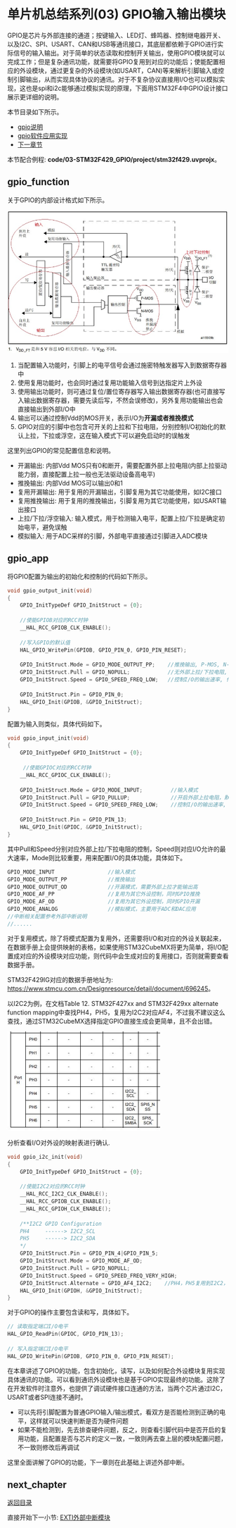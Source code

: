 # 单片机总结系列(03) GPIO输入输出模块

GPIO是芯片与外部连接的通道；按键输入、LED灯、蜂鸣器、控制继电器开关、以及I2C、SPI、USART、CAN和USB等通讯接口，其底层都依赖于GPIO进行实际信号的输入输出。对于简单的状态读取和控制开关输出，使用GPIO模块就可以完成工作；但是复杂通讯功能，就需要将GPIO复用到对应的功能后；使能配置相应的外设模块，通过更复杂的外设模块(如USART，CAN)等来解析引脚输入或控制引脚输出，从而实现具体协议的通讯。对于不复杂协议直接用I/O也可以模拟实现，这也是spi和i2c能够通过模拟实现的原理，下面用STM32F4中GPIO设计接口展示更详细的说明。

本节目录如下所示。

- [gpio说明](#gpio_function)
- [gpio软件应用实现](#gpio_function)
- [下一章节](#next_chapter)

本节配合例程: **code/03-STM32F429_GPIO/project/stm32f429.uvprojx**。

## gpio_function

关于GPIO的内部设计格式如下所示。

![image](image/03_01_gpio.png)

1. 当配置输入功能时，引脚上的电平信号会通过施密特触发器写入到数据寄存器中
2. 使用复用功能时，也会同时通过复用功能输入信号到达指定片上外设
3. 使用输出功能时，则可通过复位/置位寄存器写入输出数据寄存器(也可直接写入输出数据寄存器，需要先读后写，不然会误修改)，另外复用功能输出也会直接输出到外部I/O中
4. 输出可以通过控制Vdd的MOS开关，表示I/O为**开漏或者推挽模式**
5. GPIO对应的引脚中也包含可开关的上拉和下拉电阻，分别控制I/O初始化的默认上拉，下拉或浮空，这在输入模式下可以避免启动时的误触发

这里列出GPIO的常见配置信息和说明。

- 开漏输出: 内部Vdd MOS只有0和断开，需要配置外部上拉电阻(内部上拉驱动能力弱，直接配置上拉一般也无法驱动设备高电平)
- 推挽输出: 内部Vdd MOS可以输出0和1
- 复用开漏输出: 用于复用的开漏输出，引脚复用为其它功能使用，如I2C接口
- 复用推挽输出: 用于复用的推挽输出，引脚复用为其它功能使用，如USART输出接口
- 上拉/下拉/浮空输入: 输入模式，用于检测输入电平，配置上拉/下拉是确定初始电平，避免误触
- 模拟输入: 用于ADC采样的引脚，外部电平直接通过引脚进入ADC模块

## gpio_app

将GPIO配置为输出的初始化和控制的代码如下所示。

```c
void gpio_output_init(void)
{
    GPIO_InitTypeDef GPIO_InitStruct = {0};

    //使能GPIOB对应的RCC时钟
    __HAL_RCC_GPIOB_CLK_ENABLE();

    //写入GPIO的默认值
    HAL_GPIO_WritePin(GPIOB, GPIO_PIN_0, GPIO_PIN_RESET);

    GPIO_InitStruct.Mode = GPIO_MODE_OUTPUT_PP;    //推挽输出, P-MOS, N-MOS都支持控制
    GPIO_InitStruct.Pull = GPIO_NOPULL;            //无外部上拉/下拉电阻, 关闭PULL
    GPIO_InitStruct.Speed = GPIO_SPEED_FREQ_LOW;   //控制I/O的输出速率, 作为普通I/O时影响不大, 复用为通讯I/O时需要考虑.

    GPIO_InitStruct.Pin = GPIO_PIN_0;
    HAL_GPIO_Init(GPIOB, &GPIO_InitStruct);
}
```

配置为输入则类似，具体代码如下。

```c
void gpio_input_init(void)
{
    GPIO_InitTypeDef GPIO_InitStruct = {0};

     //使能GPIOC对应的RCC时钟
    __HAL_RCC_GPIOC_CLK_ENABLE();
    
    GPIO_InitStruct.Mode = GPIO_MODE_INPUT;         //输入模式
    GPIO_InitStruct.Pull = GPIO_PULLUP;             //开启外部上拉电阻，默认高电平
    GPIO_InitStruct.Speed = GPIO_SPEED_FREQ_LOW;    //控制I/O的输出速率, 作为普通I/O时影响不大, 复用为通讯I/O时需要考虑.
    
    GPIO_InitStruct.Pin = GPIO_PIN_13;
    HAL_GPIO_Init(GPIOC, &GPIO_InitStruct);
}
```

其中Pull和Speed分别对应外部上拉/下拉电阻的控制，Speed则对应I/O允许的最大速率，Mode则比较重要，用来配置I/O的具体功能，具体如下。

```c
GPIO_MODE_INPUT                 //输入模式
GPIO_MODE_OUTPUT_PP             //推挽输出
GPIO_MODE_OUTPUT_OD             //开漏模式，需要外部上拉才能输出高
GPIO_MODE_AF_PP                 //复用为其它外设控制，同时GPIO推挽
GPIO_MODE_AF_OD                 //复用为其它外设控制，同时GPIO开漏
GPIO_MODE_ANALOG                //模拟模式，主要用于ADC和DAC应用
//中断相关配置参考外部中断说明
//......
```

对于复用模式，除了将模式配置为复用外，还需要将I/O和对应的外设关联起来，在数据手册上会提供映射的表格，如果使用STM32CubeMX将更为简单，将I/O配置成对应的外设模块对应功能，则代码中会生成对应的复用接口，否则就需要查看数据手册。

STM32F429IG对应的数据手册地址为: <https://www.stmcu.com.cn/Designresource/detail/document/696245>。

以I2C2为例，在文档Table 12. STM32F427xx and STM32F429xx alternate function mapping中查找PH4，PH5，复用为I2C2对应AF4，不过我不建议这么查找，通过STM32CubeMX选择指定GPIO直接生成会更简单，且不会出错。

![image](image/03_02_gpio_af.png)

分析查看I/O对外设的映射表进行确认.

```c
void gpio_i2c_init(void)
{
    GPIO_InitTypeDef GPIO_InitStruct = {0};

    //使能I2C2对应的RCC时钟
    __HAL_RCC_I2C2_CLK_ENABLE();
    __HAL_RCC_GPIOB_CLK_ENABLE();
    __HAL_RCC_GPIOH_CLK_ENABLE();

    /**I2C2 GPIO Configuration
    PH4     ------> I2C2_SCL
    PH5     ------> I2C2_SDA
    */
    GPIO_InitStruct.Pin = GPIO_PIN_4|GPIO_PIN_5;
    GPIO_InitStruct.Mode = GPIO_MODE_AF_OD;
    GPIO_InitStruct.Pull = GPIO_NOPULL;
    GPIO_InitStruct.Speed = GPIO_SPEED_FREQ_VERY_HIGH;
    GPIO_InitStruct.Alternate = GPIO_AF4_I2C2;    //PH4，PH5复用到I2C2，使用AF4通道
    HAL_GPIO_Init(GPIOH, &GPIO_InitStruct);
}
```

对于GPIO的操作主要包含读和写，具体如下。

```c
// 读取指定端口I/O电平
HAL_GPIO_ReadPin(GPIOC, GPIO_PIN_13);

// 写入指定端口I/O电平
HAL_GPIO_WritePin(GPIOB, GPIO_PIN_0, GPIO_PIN_RESET);
```

在本章讲述了GPIO的功能，包含初始化，读写，以及如何配合外设模块复用实现具体通讯的功能。可以看到通讯外设模块也是基于GPIO实现最终的功能。这除了在开发软件时注意外，也提供了调试硬件接口连通的方法，当两个芯片通过I2C，USART或者SPI连接不通时。

- 可以先将引脚配置为普通GPIO输入/输出模式，看双方是否能检测到正确的电平，这样就可以快速判断是否为硬件问题
- 如果不能检测到，先去排查硬件问题，反之，则查看引脚代码中是否开启的复用功能，且配置是否与芯片的定义一致，一致则再去查上层的模块配置问题，不一致则修改后再调试

这里全面讲解了GPIO的功能，下一章则在此基础上讲述外部中断。

## next_chapter

[返回目录](./../README.md)

直接开始下一小节: [EXTI外部中断模块](./ch04.exti_interrupt.md)
